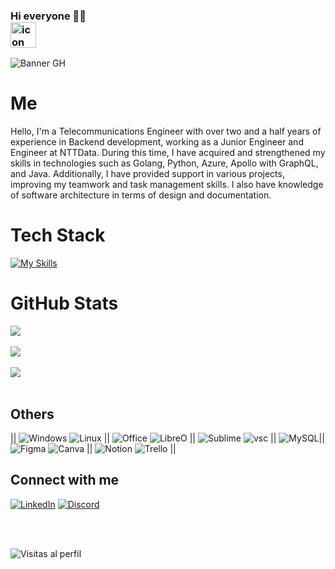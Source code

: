 ### Hi everyone 👋🏻 <div style="display: flex; align-items: flex-start;"><img src="https://techstack-generator.vercel.app/github-icon.svg" alt="icon" width="41" height="41" /></div>

![Banner GH](https://github.com/Gjiroto/UserDocuments/blob/main/1708287648821.jpeg)

#  Me 
Hello, I'm a Telecommunications Engineer with over two and a half years of experience in Backend development, working as a Junior Engineer and Engineer at NTTData. During this time, I have acquired and strengthened my skills in technologies such as Golang, Python, Azure, Apollo with GraphQL, and Java. Additionally, I have provided support in various projects, improving my teamwork and task management skills. I also have knowledge of software architecture in terms of design and documentation.<br>




#  Tech Stack

[![My Skills](https://skillicons.dev/icons?i=git,github,apollo,graphql,azure,docker,go,java,linux,mysql,postman,py,spring,vim,vscode )](https://skillicons.dev)
<br>

# GitHub Stats
![](https://github-readme-stats.vercel.app/api?username=gjiroto&theme=blueberry&hide_border=false&include_all_commits=false&count_private=false)
<br/>
<br/>
![](https://github-readme-streak-stats.herokuapp.com/?user=gjiroto&theme=blueberry&hide_border=false)
<br/>
<br/>
![](https://github-readme-stats.vercel.app/api/top-langs/?username=gjiroto&theme=blueberry&hide_border=false&include_all_commits=false&count_private=false&layout=compact)
<br/>
<br/>

## Others
|| ![Windows](https://img.shields.io/badge/Windows-0078D6?style=for-the-badge&logo=windows&logoColor=white)
![Linux](https://img.shields.io/badge/Linux-FCC624?style=for-the-badge&logo=linux&logoColor=black) || ![Office](https://img.shields.io/badge/Microsoft_Office-D83B01?style=for-the-badge&logo=microsoft-office&logoColor=white) ![LibreO](https://img.shields.io/badge/LibreOffice-18A303?style=for-the-badge&logo=LibreOffice&logoColor=white) || ![Sublime](https://img.shields.io/badge/sublime_text-%23575757.svg?&style=for-the-badge&logo=sublime-text&logoColor=important) ![vsc](https://img.shields.io/badge/Visual_Studio_Code-0078D4?style=for-the-badge&logo=visual%20studio%20code&logoColor=white) ||  ![MySQL](https://img.shields.io/badge/MySQL-005C84?style=for-the-badge&logo=mysql&logoColor=white)|| ![Figma](https://img.shields.io/badge/Figma-F24E1E?style=for-the-badge&logo=figma&logoColor=white) ![Canva](https://img.shields.io/badge/Canva-%2300C4CC.svg?style=for-the-badge&logo=Canva&logoColor=white) || ![Notion](https://img.shields.io/badge/Notion-%23000000.svg?style=for-the-badge&logo=notion&logoColor=white) ![Trello](https://img.shields.io/badge/Trello-%23026AA7.svg?style=for-the-badge&logo=Trello&logoColor=white) ||
<br>

##  Connect with me
[![LinkedIn](https://img.shields.io/badge/LinkedIn-%230077B5.svg?logo=linkedin&logoColor=white)](www.linkedin.com/in/kevin-santiago-gonzález-sotelo-21ba33187) 
[![Discord](https://img.shields.io/badge/Discord-%237289DA.svg?logo=discord&logoColor=white)](http://Discordapp.com/users/22401900167401) 

<br/>
<br/>

![Visitas al perfil](https://komarev.com/ghpvc/?username=gjiroto)
